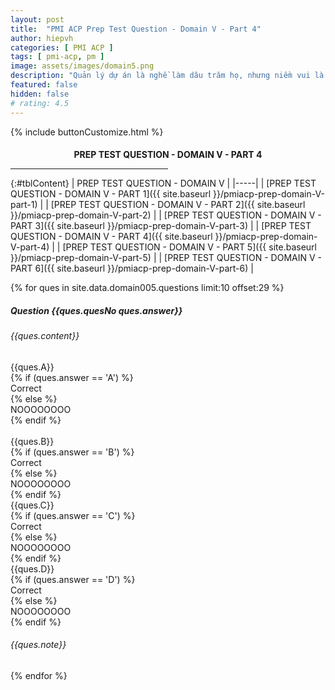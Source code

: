 ```yaml
---
layout: post
title:  "PMI ACP Prep Test Question - Domain V - Part 4"
author: hiepvh
categories: [ PMI ACP ]
tags: [ pmi-acp, pm ]
image: assets/images/domain5.png
description: "Quản lý dự án là nghề làm dâu trăm họ, nhưng niềm vui là được học hỏi mỗi ngày, mỗi giờ, mỗi thời điểm."
featured: false
hidden: false
# rating: 4.5
---
```


{% include  buttonCustomize.html %}

<!-- Title Block -->
<div id="titleBlock" style="text-align: center;">
  <h4 style="margin-bottom: 0px;"> PREP TEST QUESTION - DOMAIN V - PART 4</h4>
  <hr style="width: 50%;">
</div>

{:#tblContent}
| PREP TEST QUESTION - DOMAIN V |
|-----|
| [PREP TEST QUESTION - DOMAIN V - PART 1]({{ site.baseurl }}/pmiacp-prep-domain-V-part-1) |
| [PREP TEST QUESTION - DOMAIN V - PART 2]({{ site.baseurl }}/pmiacp-prep-domain-V-part-2) |
| [PREP TEST QUESTION - DOMAIN V - PART 3]({{ site.baseurl }}/pmiacp-prep-domain-V-part-3) |
| [PREP TEST QUESTION - DOMAIN V - PART 4]({{ site.baseurl }}/pmiacp-prep-domain-V-part-4) |
| [PREP TEST QUESTION - DOMAIN V - PART 5]({{ site.baseurl }}/pmiacp-prep-domain-V-part-5) |
| [PREP TEST QUESTION - DOMAIN V - PART 6]({{ site.baseurl }}/pmiacp-prep-domain-V-part-6) |

{% for ques in site.data.domain005.questions limit:10 offset:29 %}
<!-- QUESTION -->
<div class="text-card">
  <div class="heading">
    <h5>Question {{ques.quesNo ques.answer}} </h5>
    <h6>{{ques.content}}</h6>
  </div>

  <div class="headingAnswer">
    <!-- Answer A -->
    <div class="flip">
      <div class="flipContent">
        <div class="front">
          {{ques.A}}
        </div>
        {% if (ques.answer == 'A') %}
          <div class="back" style="display: block">Correct</div>
        {% else %}  
          <div class="back">NOOOOOOOO</div>
        {% endif %}
      </div>
    </div>
    <br class="clear" />
    <!-- Answer B -->
    <div class="flip">
      <div class="flipContent">
        <div class="front">
          {{ques.B}}
        </div>
        {% if (ques.answer == 'B') %}
          <div class="back" style="display: block">Correct</div>
        {% else %}  
          <div class="back">NOOOOOOOO</div>
        {% endif %}
      </div>
    </div>
    <!-- Answer C -->
    <div class="flip">
      <div class="flipContent">
        <div class="front">
          {{ques.C}}
        </div>
        {% if (ques.answer == 'C') %}
          <div class="back">Correct</div>
        {% else %}  
          <div class="back">NOOOOOOOO</div>
        {% endif %}
      </div>
    </div>
    <!-- Answer D -->
    <div class="flip">
      <div class="flipContent">
        <div class="front">
          {{ques.D}}
        </div>
        {% if (ques.answer == 'D') %}
          <div class="back">Correct</div>
        {% else %}  
          <div class="back">NOOOOOOOO</div>
        {% endif %}
      </div>
    </div>
    <!-- Note--> 
    <div class="text-box-note">
      <h6>{{ques.note}}</h6>
    </div>
  </div>

</div>
{% endfor %}